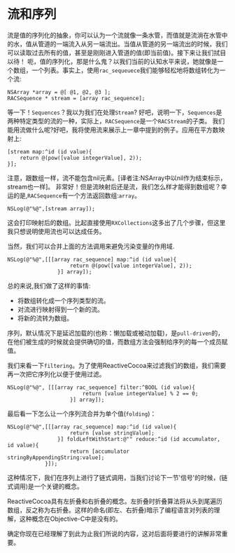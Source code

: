 # 流和序列
流是值的序列化的抽象，你可以认为一个流就像一条水管，而值就是流淌在水管中的水，值从管道的一端流入从另一端流出。当值从管道的另一端流出的时候，我们可以读取过去所有的值，甚至是刚刚进入管道的值(即当前值)。接下来让我们拭目以待！
呃，值的序列化，那是什么鬼？以我们当前的认知水平来说，她就像是一个数组，一个列表。事实上，使用`rac_sequeuece`我们能够轻松地将数组转化为一个流:
```
NSArray *array = @[ @1, @2, @3 ];
RACSequence * stream = [array rac_sequence];
```
等一下！`Sequences`？我以为我们在处理`Stream`? 好吧，说明一下，`Sequences`是两种特定类型的流的一种，实际上，`RACSequence`是一个`RACStream`的子类。
我们能用流做什么呢?好吧，我将使用流来展示上一章中提到的例子。应用在平方数映射上:
```
[stream map:^id (id value){
    return @(pow([value integerValue], 2));
}];
```
注意，跟数组一样，流不能包含nil元素。[译者注:NSArray中以nil作为结束标示，stream也一样]。
非常好！但是流映射后还是流，我们怎么样才能得到数组呢？幸运的是,`RACSequence`有一个方法返回数组:`array`。
```
NSLog(@"%@",[stream array]);
```
这会打印映射后的数组。比起直接使用`RXCollections`这多出了几个步骤，但这里我只想说明使用流也可以达成任务。

当然，我们可以合并上面的方法调用来避免污染变量的作用域.

```
NSLog(@"%@",[[[array rac_sequence] map:^id (id value){
                    return @(pow([value integerValue], 2));
                }] array]);
```

总的来说,我们做了这样的事情:
 - 将数组转化成一个序列类型的流。
 - 对流进行映射得到一个新的流。
 - 将新的流转为数组。

序列，默认情况下是延迟加载的(也称：懒加载或被动加载)，是`pull-driven`的，在他们被生成的时候就会提供确切的值，而数组方法会强制给序列的每一个成员赋值。

我们来看一下`filtering`。为了使用ReactiveCocoa来过滤我们的数组，我们需要再一次把它序列化以便于使用过滤。
```
NSLog(@"%@", [[[array rac_sequence] filter:^BOOL (id value){
                        return [value integerValue] % 2 == 0;
                    }] array]);
```
最后看一下怎么让一个序列流合并为单个值(`folding`)：

```
NSLog(@"%@",[[[array rac_sequence] map:^id (id value){
                    return [value stringValue];
                }] foldLeftWithStart:@"" reduce:^id (id accumulator, id value){
                    return [accumulator stringByAppendingString:value];
            }]);
```
这种情况下，我们在序列上进行了链式调用，当我们讨论下一节'信号'的时候，(链式调用)是一个关键的概念。

ReactiveCocoa具有左折叠和右折叠的概念。左折叠时折叠算法将从头到尾遍历数组，反之称为右折叠。这样的命名(即左、右折叠)暗示了编程语言对列表的理解，这种概念在Objective-C中是没有的。

确定你现在已经理解了到此为止我们所说的内容，这对后面将要进行的讲解非常重要。


